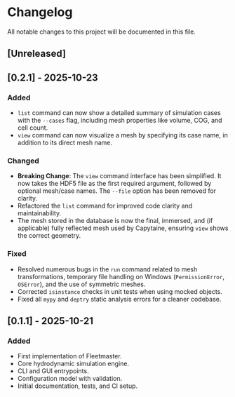 # Changelog

All notable changes to this project will be documented in this file.

## [Unreleased]

## [0.2.1] - 2025-10-23

### Added

- `list` command can now show a detailed summary of simulation cases with the `--cases` flag, including mesh properties like volume, COG, and cell count.
- `view` command can now visualize a mesh by specifying its case name, in addition to its direct mesh name.

### Changed

- **Breaking Change**: The `view` command interface has been simplified. It now takes the HDF5 file as the first required argument, followed by optional mesh/case names. The `--file` option has been removed for clarity.
- Refactored the `list` command for improved code clarity and maintainability.
- The mesh stored in the database is now the final, immersed, and (if applicable) fully reflected mesh used by Capytaine, ensuring `view` shows the correct geometry.

### Fixed

- Resolved numerous bugs in the `run` command related to mesh transformations, temporary file handling on Windows (`PermissionError`, `OSError`), and the use of symmetric meshes.
- Corrected `isinstance` checks in unit tests when using mocked objects.
- Fixed all `mypy` and `deptry` static analysis errors for a cleaner codebase.

## [0.1.1] - 2025-10-21

### Added

- First implementation of Fleetmaster.
- Core hydrodynamic simulation engine.
- CLI and GUI entrypoints.
- Configuration model with validation.
- Initial documentation, tests, and CI setup.
